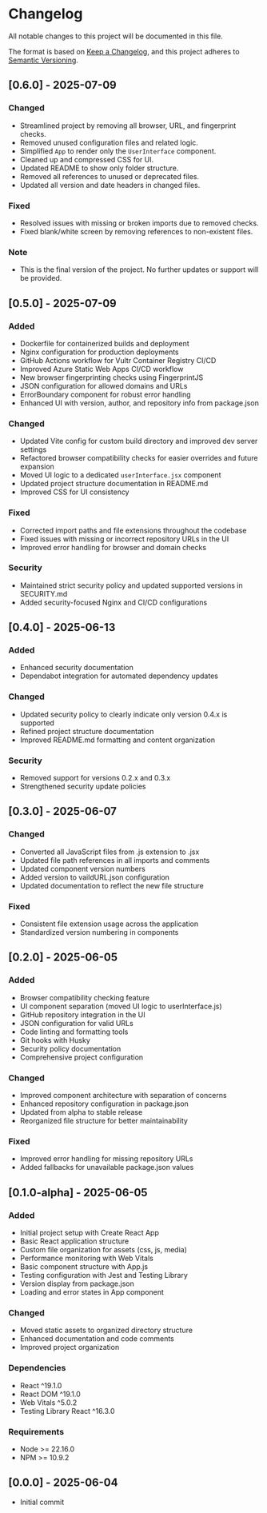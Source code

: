 # Changelog

All notable changes to this project will be documented in this file.

The format is based on [Keep a Changelog](https://keepachangelog.com/en/1.0.0/),
and this project adheres to [Semantic Versioning](https://semver.org/spec/v2.0.0.html).

## [0.6.0] - 2025-07-09

### Changed
- Streamlined project by removing all browser, URL, and fingerprint checks.
- Removed unused configuration files and related logic.
- Simplified `App` to render only the `UserInterface` component.
- Cleaned up and compressed CSS for UI.
- Updated README to show only folder structure.
- Removed all references to unused or deprecated files.
- Updated all version and date headers in changed files.

### Fixed
- Resolved issues with missing or broken imports due to removed checks.
- Fixed blank/white screen by removing references to non-existent files.

### Note
- This is the final version of the project. No further updates or support will be provided.

## [0.5.0] - 2025-07-09

### Added
- Dockerfile for containerized builds and deployment
- Nginx configuration for production deployments
- GitHub Actions workflow for Vultr Container Registry CI/CD
- Improved Azure Static Web Apps CI/CD workflow
- New browser fingerprinting checks using FingerprintJS
- JSON configuration for allowed domains and URLs
- ErrorBoundary component for robust error handling
- Enhanced UI with version, author, and repository info from package.json

### Changed
- Updated Vite config for custom build directory and improved dev server settings
- Refactored browser compatibility checks for easier overrides and future expansion
- Moved UI logic to a dedicated `userInterface.jsx` component
- Updated project structure documentation in README.md
- Improved CSS for UI consistency

### Fixed
- Corrected import paths and file extensions throughout the codebase
- Fixed issues with missing or incorrect repository URLs in the UI
- Improved error handling for browser and domain checks

### Security
- Maintained strict security policy and updated supported versions in SECURITY.md
- Added security-focused Nginx and CI/CD configurations

## [0.4.0] - 2025-06-13

### Added
- Enhanced security documentation
- Dependabot integration for automated dependency updates

### Changed
- Updated security policy to clearly indicate only version 0.4.x is supported
- Refined project structure documentation
- Improved README.md formatting and content organization

### Security
- Removed support for versions 0.2.x and 0.3.x
- Strengthened security update policies

## [0.3.0] - 2025-06-07

### Changed
- Converted all JavaScript files from .js extension to .jsx
- Updated file path references in all imports and comments
- Updated component version numbers
- Added version to vaildURL.json configuration
- Updated documentation to reflect the new file structure

### Fixed
- Consistent file extension usage across the application
- Standardized version numbering in components

## [0.2.0] - 2025-06-05

### Added
- Browser compatibility checking feature
- UI component separation (moved UI logic to userInterface.js)
- GitHub repository integration in the UI
- JSON configuration for valid URLs
- Code linting and formatting tools
- Git hooks with Husky
- Security policy documentation
- Comprehensive project configuration

### Changed
- Improved component architecture with separation of concerns
- Enhanced repository configuration in package.json
- Updated from alpha to stable release
- Reorganized file structure for better maintainability

### Fixed
- Improved error handling for missing repository URLs
- Added fallbacks for unavailable package.json values

## [0.1.0-alpha] - 2025-06-05

### Added
- Initial project setup with Create React App
- Basic React application structure
- Custom file organization for assets (css, js, media)
- Performance monitoring with Web Vitals
- Basic component structure with App.js
- Testing configuration with Jest and Testing Library
- Version display from package.json
- Loading and error states in App component

### Changed
- Moved static assets to organized directory structure
- Enhanced documentation and code comments
- Improved project organization

### Dependencies
- React ^19.1.0
- React DOM ^19.1.0
- Web Vitals ^5.0.2
- Testing Library React ^16.3.0

### Requirements
- Node >= 22.16.0
- NPM >= 10.9.2

## [0.0.0] - 2025-06-04
- Initial commit